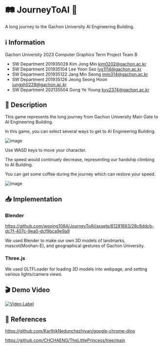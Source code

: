 # 🛤️ JourneyToAI 🚩

A long journey to the Gachon University AI Engineering Building.

## ℹ️ Information

Gachon University 2023 Computer Graphics Term Project Team B
- SW Department 201935028 Kim Jong Min kjm0202@gachon.ac.kr
- SW Department 201935104 Lee Yoon Seo lys1114@gachon.ac.kr
- SW Department 201935122 Jang Min Seong jmin314@gachon.ac.kr
- SW Department 201935126 Jeong Seong Hoon jungsh0228@gachon.ac.kr
- SW Department 202135504 Gong Ye Young kyy2374@gachon.ac.kr

## 📄 Description

This game represents the long journey from Gachon University Main Gate to AI Engineering Building.

In this game, you can select several ways to get to AI Engineering Building.

![image](https://github.com/wooing1084/JourneyToAI/assets/61281883/3bad7c66-7993-4319-9848-ba2c0cc3fde4)

Use WASD keys to move your character.

The speed would continuely decrease, representing our hardship climbing to AI Building.

You can get some coffee during the journey which can restore your speed.

![image](https://github.com/wooing1084/JourneyToAI/assets/61281883/053be712-a73e-469f-ab4b-279619b675bc)

## 📥 Implementation

### Blender

https://github.com/wooing1084/JourneyToAI/assets/61281883/26c8ddcb-dc7f-407c-9ea0-dcf9bca9e9a9

We used Blender to make our own 3D models of landmarks, mascot(Moohan-E), and geographical gestures of Gachon University.

### Three.js
We used GLTFLoader for loading 3D models into webpage, and setting various lights/camera views.

## 🎬 Demo Video
[![Video Label](http://img.youtube.com/vi/sdQNYZxofmk/0.jpg)](https://youtu.be/sdQNYZxofmk?t=0s)

## 📌 References
https://github.com/KarthikNedunchezhiyan/google-chrome-dino

https://github.com/CHCHAENG/TheLittlePrincess/tree/main



